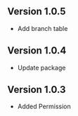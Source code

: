 ## Version 1.0.5
* Add branch table

## Version 1.0.4
* Update package

## Version 1.0.3
* Added Permission